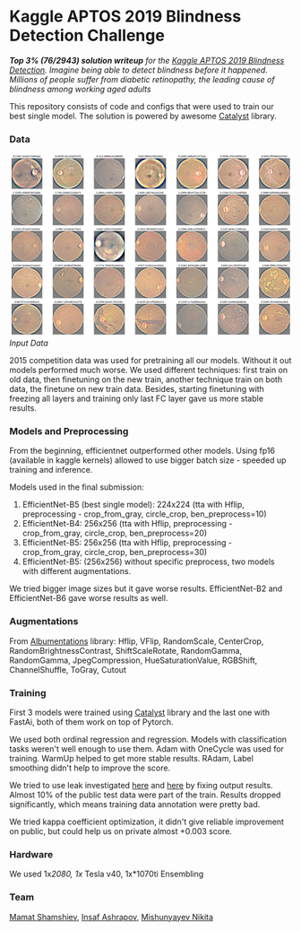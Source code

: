 # Kaggle APTOS 2019 Blindness Detection Challenge   

***Top 3% (76/2943) solution writeup** for the [Kaggle APTOS 2019 Blindness Detection](https://www.kaggle.com/c/aptos2019-blindness-detection). Imagine being able to detect blindness before it happened. Millions of people suffer from diabetic retinopathy, the leading cause of blindness among working aged adults*

This repository consists of code and configs that were used to train our best single model. The solution is powered by awesome [Catalyst](https://github.com/catalyst-team/catalyst) library.


### Data

![input.png](/images/kaggle_blindness/input.png)
*Input Data*

2015 competition data was used for pretraining all our models. Without it out models performed much worse. We used different techniques: first train on old data, then finetuning on the new train, another technique train on both data, the finetune on new train data. Besides, starting finetuning with freezing all layers and training only last FC layer gave us more stable results.

### Models and Preprocessing

From the beginning, efficientnet outperformed other models. Using fp16 (available in kaggle kernels) allowed to use bigger batch size - speeded up training and inference.

Models used in the final submission:

1. EfficientNet-B5 (best single model): 224x224 (tta with Hflip, preprocessing - crop_from_gray, circle_crop, ben_preprocess=10)
2. EfficientNet-B4: 256x256 (tta with Hflip, preprocessing - crop_from_gray, circle_crop, ben_preprocess=20)
3. EfficientNet-B5: 256x256 (tta with Hflip, preprocessing - crop_from_gray, circle_crop, ben_preprocess=30)
4. EfficientNet-B5: (256x256) without specific preprocess, two models with different augmentations.

We tried bigger image sizes but it gave worse results. EfficientNet-B2 and EfficientNet-B6 gave worse results as well.

### Augmentations
From [Albumentations](https://github.com/albu/albumentations) library:
Hflip, VFlip,  RandomScale, CenterCrop,  RandomBrightnessContrast, ShiftScaleRotate, RandomGamma, RandomGamma, JpegCompression, HueSaturationValue, RGBShift, ChannelShuffle, ToGray, Cutout

### Training
First 3 models were trained using [Catalyst](https://github.com/catalyst-team/catalyst) library and the last one with FastAi, both of them work on top of Pytorch.

We used both ordinal regression and regression. Models with classification tasks weren't well enough to use them.
Adam with OneCycle was used for training. WarmUp helped to get more stable results. RAdam, Label smoothing didn't help to improve the score.

We tried to use leak investigated [here](https://www.kaggle.com/miklgr500/leakage-detection-about-8-test-dataset) and [here](https://www.kaggle.com/konradb/adversarial-validation-quick-fast-ai-approach) by fixing output results. Almost 10% of the public test data were part of the train. Results dropped significantly, which means training data annotation were pretty bad.

We tried kappa coefficient optimization, it didn't give reliable improvement on public, but could help us on private almost +0.003 score.

### Hardware
We used 1x*2080, 1x* Tesla v40, 1x*1070ti
Ensembling

### Team
[Mamat Shamshiev](https://www.kaggle.com/mamatml), [Insaf Ashrapov](https://www.kaggle.com/insaff), [Mishunyayev Nikita](https://www.kaggle.com/mnikita)
